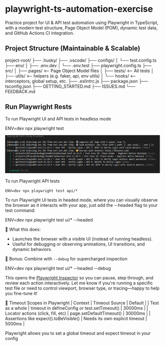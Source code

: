 # playwright-ts-automation-exercise
Practice project for UI &amp; API test automation using Playwright in TypeScript, with a modern test structure, Page Object Model (POM), dynamic test data, and GitHub Actions CI integration.

## Project Structure (Maintainable & Scalable)

project-root/
├── .husky/
├── .vscode/
├── configs/
│   └── test.config.ts
├── env/
│   ├── .env.dev
│   └── .env.test
├── playwright.config.ts
├── src/
│   ├── pages/      <-- Page Object Model files
│   ├── tests/      <-- All tests
│   ├── utils/      <-- helpers (e.g. faker, api, env utils)
│   └── hooks/      <-- interceptors, global setup, etc.
├── .eslintrc.js
├── package.json
├── tsconfig.json
├── GETTING_STARTED.md
├── ISSUES.md
└── FEEDBACK.md

## Run Playwright Rests 

To run Playwright UI and API tests in headless mode

ENV=dev npx playwright test

![Test Result](image.png)

To run Playwright API tests 

`ENV=dev npx playwright test api/*`

To run Playwright UI tests in headed mode, where you can visually observe the browser as it interacts with your app, just add the --headed flag to your test command:

ENV=dev npx playwright test ui/* --headed


🎯 What this does:
- Launches the browser with a visible UI (instead of running headless).
- Useful for debugging or observing animations, UI transitions, and dynamic behaviors.

🔧 Bonus: Combine with `--debug` for supercharged inspection

ENV=dev npx playwright test ui/* --headed --debug


This opens the [Playwright Inspector]("https://playwright.dev/docs/debug") so you can pause, step through, and review each action interactively.
Let me know if you're running a specific test file or need to control viewport, browser type, or tracing—happy to help you fine-tune it!


🧠 Timeout Scopes in Playwright
| Context | Timeout Source | Default | 
| Test as a whole | timeout in defineConfig or test.setTimeout() | 30000ms | 
| Locator actions (click, fill, etc) | page.setDefaultTimeout() | 30000ms | 
| Assertions like expect().toBeVisible() | Needs its own explicit timeout | 5000ms | 


Playwright allows you to set a global timeout and expect timeout in your config





